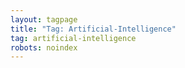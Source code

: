 ```yaml
---
layout: tagpage
title: "Tag: Artificial-Intelligence"
tag: artificial-intelligence
robots: noindex
---
```

